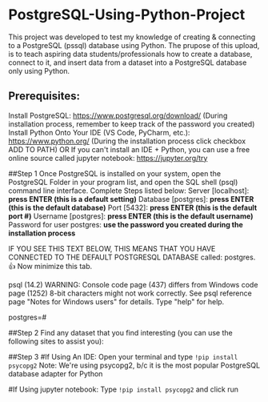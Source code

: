 # PostgreSQL-Using-Python-Project

This project was developed to test my knowledge of creating & connecting to a PostgreSQL (pssql) database using Python. The prupose of this upload, is to teach aspiring data
students/professionals how to create a database, connect to it, and insert data from a dataset into a PostgreSQL database only using Python.

## Prerequisites:
Install PostgreSQL: https://www.postgresql.org/download/  (During installation process, remember to keep track of the password you created)
Install Python Onto Your IDE (VS Code, PyCharm, etc.): https://www.python.org/ (During the installation process click checkbox ADD TO PATH)
OR
If you can't install an IDE + Python, you can use a free online source called jupyter notebook: https://jupyter.org/try

##Step 1
Once PostgreSQL is installed on your system, open the PostgreSQL Folder in your program list, and open the SQL shell (psql) command line interface. Complete Steps listed below:
Server [localhost]: **press ENTER (this is a default setting)**
Database [postgres]: **press ENTER (this is the default database)**
Port [5432]: **press ENTER (this is the default port #)**
Username [postgres]: **press ENTER (this is the default username)**
Password for user postgres: **use the password you created during the installation process**

IF YOU SEE THIS TEXT BELOW, THIS MEANS THAT YOU HAVE CONNECTED TO THE DEFAULT POSTGRESQL DATABASE called: postgres. 👍 Now minimize this tab.

psql (14.2)
WARNING: Console code page (437) differs from Windows code page (1252)
         8-bit characters might not work correctly. See psql reference
         page "Notes for Windows users" for details.
Type "help" for help.

postgres=#

##Step 2
Find any dataset that you find interesting (you can use the following sites to assist you):



##Step 3
#If Using An IDE:
Open your terminal and type `!pip install psycopg2`  Note: We're using psycopg2, b/c it is the most popular PostgreSQL database adapter for Python

#If Using jupyter notebook:
Type `!pip install psycopg2` and click run










